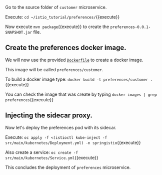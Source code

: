 Go to the source folder of `customer` microservice.

Execute: `cd ~/istio_tutorial/preferences/`{{execute}}

Now execute `mvn package`{{execute}} to create the `preferences-0.0.1-SNAPSHOT.jar` file.

## Create the preferences docker image.

We will now use the provided [`Dockerfile`](https://github.com/redhat-developer-demos/istio_tutorial/blob/master/preferences/Dockerfile) to create a docker image.

This image will be called `preferences/customer`.

To build a docker image type: `docker build -t preferences/customer .`{{execute}}

You can check the image that was create by typing `docker images | grep preferences`{{execute}}

## Injecting the sidecar proxy.

Now let's deploy the preferences pod with its sidecar.

Execute: `oc apply -f <(istioctl kube-inject -f src/main/kubernetes/Deployment.yml) -n springistio`{{execute}}

Also create a service: `oc create -f src/main/kubernetes/Service.yml`{{execute}} 

This concludes the deployment of `preferences` microservice.
